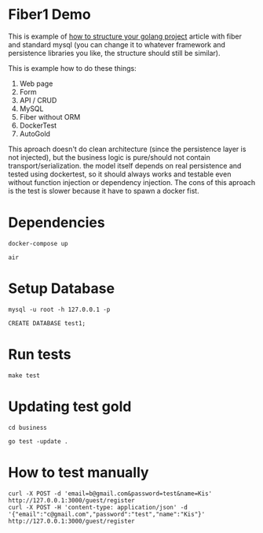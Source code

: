 # Fiber1 Demo

This is example of [how to structure your golang project](https://kokizzu.blogspot.com/2022/05/how-to-structure-layer-your-golang-project.html) article with fiber and standard mysql (you can change it to whatever framework and persistence libraries you like, the structure should still be similar).

This is example how to do these things:

1. Web page
2. Form
3. API / CRUD 
4. MySQL
5. Fiber without ORM
6. DockerTest
7. AutoGold

This aproach doesn't do clean architecture (since the persistence layer is not injected), but the business logic is pure/should not contain transport/serialization.
the model itself depends on real persistence and tested using dockertest, so it should always works and testable even without function injection or dependency injection. The cons of this aproach is the test is slower because it have to spawn a docker fist.

# Dependencies

```shell
docker-compose up

air
```

# Setup Database

```shell
mysql -u root -h 127.0.0.1 -p

CREATE DATABASE test1;
```

# Run tests

```
make test
```

# Updating test gold

```shell
cd business

go test -update .
```

# How to test manually

```shell
curl -X POST -d 'email=b@gmail.com&password=test&name=Kis' http://127.0.0.1:3000/guest/register
curl -X POST -H 'content-type: application/json' -d '{"email":"c@gmail.com","password":"test","name":"Kis"}' http://127.0.0.1:3000/guest/register
```

